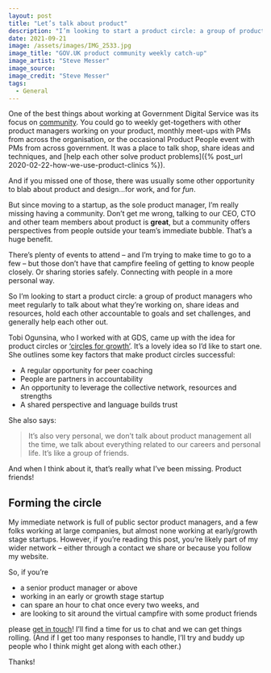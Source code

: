 ```yaml
---
layout: post
title: "Let’s talk about product"
description: "I’m looking to start a product circle: a group of product managers who meet regularly to talk about what they’re working on, share ideas and resources, hold each other accountable to goals and set challenges, and generally help each other out."
date: 2021-09-21
image: /assets/images/IMG_2533.jpg
image_title: "GOV.UK product community weekly catch-up"
image_artist: "Steve Messer"
image_source:
image_credit: "Steve Messer"
tags:
  - General
---
```


One of the best things about working at Government Digital Service was its focus on [community](https://gds.blog.gov.uk/2016/04/25/communities-of-people-inspiring-each-other/). You could go to weekly get-togethers with other product managers working on your product, monthly meet-ups with PMs from across the organisation, or the occasional Product People event with PMs from across government. It was a place to talk shop, share ideas and techniques, and [help each other solve product problems]({% post_url 2020-02-22-how-we-use-product-clinics %}).

And if you missed one of those, there was usually some other opportunity to blab about product and design...for work, and for _fun_.

But since moving to a startup, as the sole product manager, I’m really missing having a community. Don’t get me wrong, talking to our CEO, CTO and other team members about product is **great**, but a community offers perspectives from people outside your team’s immediate bubble. That’s a huge benefit.

There’s plenty of events to attend – and I’m trying to make time to go to a few – but those don’t have that campfire feeling of getting to know people closely. Or sharing stories safely. Connecting with people in a more personal way.

So I’m looking to start a product circle: a group of product managers who meet regularly to talk about what they’re working on, share ideas and resources, hold each other accountable to goals and set challenges, and generally help each other out. 

Tobi Ogunsina, who I worked with at GDS, came up with the idea for product circles or [‘circles for growth’](https://circlesforgrowth.substack.com/p/circles-for-growth-doing-community). It’s a lovely idea so I’d like to start one. She outlines some key factors that make product circles successful:

- A regular opportunity for peer coaching
- People are partners in accountability
- An opportunity to leverage the collective network, resources and strengths
- A shared perspective and language builds trust

She also says:
> It’s also very personal, we don’t talk about product management all the time, we talk about everything related to our careers and personal life. It’s like a group of friends.

And when I think about it, that’s really what I’ve been missing. Product friends!

## Forming the circle

My immediate network is full of public sector product managers, and a few folks working at large companies, but almost none working at early/growth stage startups. However, if you’re reading this post, you’re likely part of my wider network – either through a contact we share or because you follow my website.

So, if you’re 

- a senior product manager or above
- working in an early or growth stage startup
- can spare an hour to chat once every two weeks, and
- are looking to sit around the virtual campfire with some product friends

please [get in touch](https://forms.gle/tv5LKcd6SR2uxoQM6)! I’ll find a time for us to chat and we can get things rolling. (And if I get too many responses to handle, I’ll try and buddy up people who I think might get along with each other.)

Thanks!